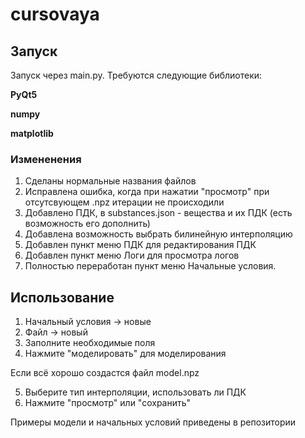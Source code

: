 # cursovaya
## Запуск
Запуск через main.py. Требуются следующие библиотеки:

**PyQt5**

**numpy**

**matplotlib**

### Измененения
1. Сделаны нормальные названия файлов
2. Исправлена ошибка, когда при нажатии "просмотр" при отсутсвующем .npz итерации не происходили
3. Добавлено ПДК, в substances.json - вещества и их ПДК (есть возможность его дополнить)
4. Добавлена возможность выбрать билинейную интерполяцию
5. Добавлен пункт меню ПДК для редактирования ПДК
6. Добавлен пункт меню Логи для просмотра логов
7. Полностью переработан пункт меню Начальные условия.

## Использование
1. Начальный условия -> новые
2. Файл -> новый
3. Заполните необходимые поля
4. Нажмите "моделировать" для моделирования
 
Если всё хорошо создастся файл model.npz

5. Выберите тип интерполяции, использовать ли ПДК
6. Нажмите "просмотр" или "сохранить"

Примеры модели и начальных условий приведены в репозитории

